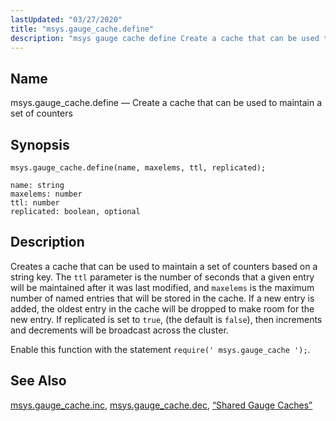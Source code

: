 ```yaml
---
lastUpdated: "03/27/2020"
title: "msys.gauge_cache.define"
description: "msys gauge cache define Create a cache that can be used to maintain a set of counters msys gauge cache define name maxelems ttl replicated Creates a cache that can be used to maintain a set of counters based on a string key The ttl parameter is the number of..."
---
```


<a name="lua.ref.msys.gauge_cache.define"></a> 
## Name

msys.gauge_cache.define — Create a cache that can be used to maintain a set of counters

<a name="idp18084672"></a> 
## Synopsis

`msys.gauge_cache.define(name, maxelems, ttl, replicated);`

```
name: string
maxelems: number
ttl: number
replicated: boolean, optional
```
<a name="idp18087744"></a> 
## Description

Creates a cache that can be used to maintain a set of counters based on a string key. The `ttl` parameter is the number of seconds that a given entry will be maintained after it was last modified, and `maxelems` is the maximum number of named entries that will be stored in the cache. If a new entry is added, the oldest entry in the cache will be dropped to make room for the new entry. If replicated is set to `true`, (the default is `false`), then increments and decrements will be broadcast across the cluster.

Enable this function with the statement `require(' msys.gauge_cache ');`.

<a name="idp18092736"></a> 
## See Also

[msys.gauge_cache.inc](/momentum/4/lua/ref-msys-gauge-cache-inc), [msys.gauge_cache.dec](/momentum/4/lua/ref-msys-gauge-cache-dec), [“Shared Gauge Caches”](/momentum/4/4-cluster-config-replication#cluster.replication.gauge_cache)